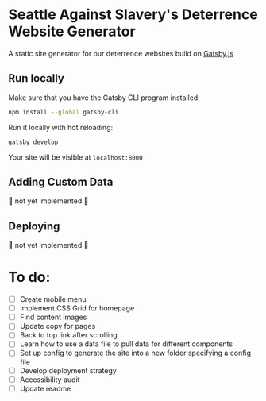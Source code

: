 # Seattle Against Slavery's Deterrence Website Generator
A static site generator for our deterrence websites build on [Gatsby.js](https://www.gatsbyjs.org)

## Run locally

Make sure that you have the Gatsby CLI program installed:
```sh
npm install --global gatsby-cli
```

Run it locally with hot reloading:
```sh
gatsby develop
```

Your site will be visible at `localhost:8000`

## Adding Custom Data
:rotating_light: not yet implemented :rotating_light:

## Deploying
:rotating_light: not yet implemented :rotating_light:


# To do:
- [ ] Create mobile menu 
- [ ] Implement CSS Grid for homepage
- [ ] Find content images
- [ ] Update copy for pages
- [ ] Back to top link after scrolling
- [ ] Learn how to use a data file to pull data for different components
- [ ] Set up config to generate the site into a new folder specifying a config file
- [ ] Develop deployment strategy
- [ ] Accessibility audit
- [ ] Update readme 
